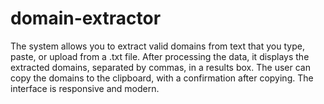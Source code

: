 # domain-extractor
The system allows you to extract valid domains from text that you type, paste, or upload from a .txt file. After processing the data, it displays the extracted domains, separated by commas, in a results box. The user can copy the domains to the clipboard, with a confirmation after copying. The interface is responsive and modern.
